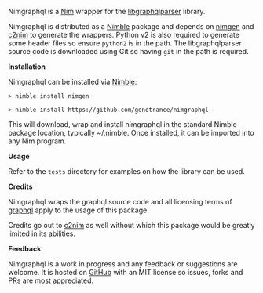 Nimgraphql is a [Nim](https://nim-lang.org/) wrapper for the [libgraphqlparser](https://github.com/graphql/libgraphqlparser) library.

Nimgraphql is distributed as a [Nimble](https://github.com/nim-lang/nimble) package and depends on [nimgen](https://github.com/genotrance/nimgen) and [c2nim](https://github.com/nim-lang/c2nim/) to generate the wrappers. Python v2 is also required to generate some header files so ensure `python2` is in the path. The libgraphqlparser source code is downloaded using Git so having ```git``` in the path is required.

__Installation__

Nimgraphql can be installed via [Nimble](https://github.com/nim-lang/nimble):

```
> nimble install nimgen

> nimble install https://github.com/genotrance/nimgraphql
```

This will download, wrap and install nimgraphql in the standard Nimble package location, typically ~/.nimble. Once installed, it can be imported into any Nim program.

__Usage__

Refer to the ```tests``` directory for examples on how the library can be used.

__Credits__

Nimgraphql wraps the graphql source code and all licensing terms of [graphql](https://github.com/graphql/libgraphqlparser/blob/master/LICENSE) apply to the usage of this package.

Credits go out to [c2nim](https://github.com/nim-lang/c2nim/) as well without which this package would be greatly limited in its abilities.

__Feedback__

Nimgraphql is a work in progress and any feedback or suggestions are welcome. It is hosted on [GitHub](https://github.com/genotrance/nimgraphql) with an MIT license so issues, forks and PRs are most appreciated.
